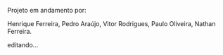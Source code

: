 Projeto em andamento por:

Henrique Ferreira,
Pedro Araújo,
Vitor Rodrigues,
Paulo Oliveira,
Nathan Ferreira.

editando...